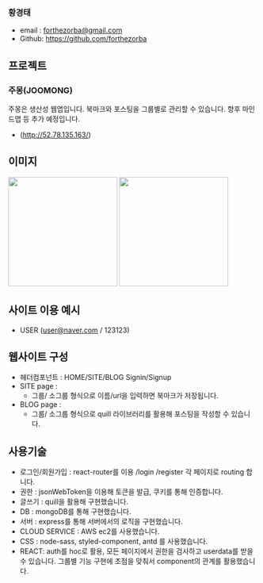 
### 황경태
- email : forthezorba@gmail.com
- Github: https://github.com/forthezorba

## 프로젝트

### 주몽(JOOMONG)
주몽은 생산성 웹앱입니다. 북마크와 포스팅을 그룹별로 관리할 수 있습니다. 향후 마인드맵 등 추가 예정입니다.

- (http://52.78.135.163/)

## 이미지
<div>
<img src="https://joomongimage.s3.ap-northeast-2.amazonaws.com/linkCapture.jpg" width="220px" >
<img src="https://joomongimage.s3.ap-northeast-2.amazonaws.com/blogCapture.jpg" width="220px" >
</div>

## 사이트 이용 예시
- USER (user@naver.com / 123123)   

## 웹사이트 구성
- 헤더컴포넌트 : HOME/SITE/BLOG           Signin/Signup
- SITE page : 
   - 그룹/ 소그룹 형식으로 이름/url을 입력하면 북마크가 저장됩니다.
- BLOG page : 
   - 그룹/ 소그룹 형식으로 quill 라이브러리를 활용해 포스팅을 작성할 수 있습니다.

## 사용기술
- 로그인/회원가입 : react-router를 이용 /login /register 각 페이지로 routing 합니다.
- 권한 : jsonWebToken을 이용해 토큰을 발급, 쿠키를 통해 인증합니다.
- 글쓰기 : quill을 활용해 구현했습니다.
- DB : mongoDB를 통해 구현했습니다.
- 서버 : express를 통해 서버에서의 로직을 구현했습니다.
- CLOUD SERVICE : AWS ec2를 사용했습니다.
- CSS : node-sass, styled-component, antd 를 사용했습니다.
- REACT: auth를 hoc로 활용, 모든 페이지에서 권한을 검사하고 userdata를 받을 수 있습니다. 그룹별 기능 구현에 초점을 맞춰서 component의 관계를 활용했습니다.



